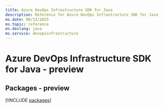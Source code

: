 ```yaml
---
title: Azure DevOps Infrastructure SDK for Java
description: Reference for Azure DevOps Infrastructure SDK for Java
ms.date: 08/13/2025
ms.topic: reference
ms.devlang: java
ms.service: devopsinfrastructure
---
```

# Azure DevOps Infrastructure SDK for Java - preview
## Packages - preview
[!INCLUDE [packages](devops-infrastructure-index.md)]